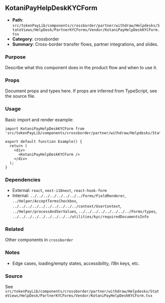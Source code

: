 ## KotaniPayHelpDeskKYCForm

- **Path**: `src/tokenPayLib/components/crossborder/partner/withdraw/Helpdesks/StateViews/HelpDesk/PartnerKYCForms/Vendor/KotaniPayHelpDeskKYCForm.tsx`
- **Category**: crossborder
- **Summary**: Cross-border transfer flows, partner integrations, and slides.

### Purpose
Describe what this component does in the product flow and when to use it.

### Props
Document props and types here. If props are inferred from TypeScript, see the source file.

### Usage
Basic import and render example:


```tsx
import KotaniPayHelpDeskKYCForm from 'src/tokenPayLib/components/crossborder/partner/withdraw/Helpdesks/StateViews/HelpDesk/PartnerKYCForms/Vendor/KotaniPayHelpDeskKYCForm';

export default function Example() {
  return (
    <div>
      <KotaniPayHelpDeskKYCForm />
    </div>
  );
}

```

### Dependencies
- External: `react`, `next-i18next`, `react-hook-form`
- Internal: `../../../../../../../../Forms/FieldRenderer`, `../Helper/AcceptTermsCheckbox`, `../../../../../../../../../../context/UserContext`, `../Helper/processAndSerValues`, `../../../../../../../../Forms/types`, `../../../../../../../../../utilities/kyc/requiredDocumentsInfo`

### Related
Other components in `crossborder`

### Notes
- Edge cases, loading/empty states, accessibility, i18n keys, etc.

### Source
See `src/tokenPayLib/components/crossborder/partner/withdraw/Helpdesks/StateViews/HelpDesk/PartnerKYCForms/Vendor/KotaniPayHelpDeskKYCForm.tsx`

